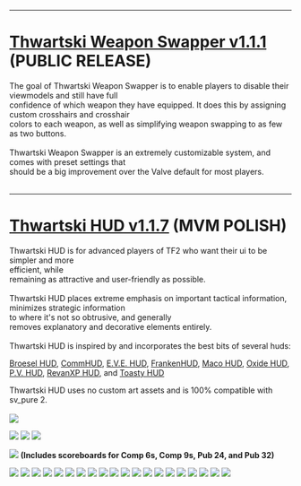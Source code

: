 
---

# [Thwartski Weapon Swapper v1.1.1](http://code.google.com/p/thwartski-tf2-hud/downloads/detail?name=Thwartski_Weapon_Swapper_v1.1.1.zip) (PUBLIC RELEASE) #

The goal of Thwartski Weapon Swapper is to enable players to disable their viewmodels and still have full <br>confidence of which weapon they have equipped. It does this by assigning custom crosshairs and crosshair <br>colors to each weapon, as well as simplifying weapon swapping to as few as two buttons.<br>
<br>
Thwartski Weapon Swapper is an extremely customizable system, and comes with preset settings that <br>should be a big improvement over the Valve default for most players.<br>
<br>
<hr />
<h1><a href='http://code.google.com/p/thwartski-tf2-hud/downloads/detail?name=Thwartski_HUD_v1.1.7.zip'>Thwartski HUD v1.1.7</a> (MVM POLISH)</h1>

Thwartski HUD is for advanced players of TF2 who want their ui to be simpler and more<br>
efficient, while <br>remaining as attractive and user-friendly as possible.<br>
<br>
Thwartski HUD places extreme emphasis on important tactical information,<br>
minimizes strategic information <br>to where it's not so obtrusive, and generally<br>
removes explanatory and decorative elements entirely.<br>
<br>
Thwartski HUD is inspired by and incorporates the best bits of several huds:<br>

<a href='http://code.google.com/p/broeselhud/'>Broesel HUD</a>, <a href='http://code.google.com/p/communitytf2hud/'>CommHUD</a>, <a href='http://code.google.com/p/eve-tf2hud/'>E.V.E. HUD</a>, <a href='http://steamcommunity.com/groups/frankenhud'>FrankenHUD</a>, <a href='http://code.google.com/p/macohud/'>Maco HUD</a>, <a href='http://ben.clnsky.com/tf2hud/'>Oxide HUD</a>, <a href='http://dl.dropbox.com/u/1565165/pvhud.html'>P.V. HUD</a>, <a href='http://code.google.com/p/revanxp-hud/'>RevanXP HUD</a>, and <a href='http://code.google.com/p/toastyhudtf2/'>Toasty HUD</a>

Thwartski HUD uses no custom art assets and is 100% compatible with sv_pure 2.<br>
<br>
<img src='http://i.imgur.com/nlv6d.jpg' />

<img src='http://i.imgur.com/9X5vn.jpg' />

<img src='http://i.imgur.com/Vp1WV.jpg' />

<img src='http://i.imgur.com/mCcXV.jpg' />

<img src='http://i.imgur.com/awUmJ.jpg' /> <b>(Includes scoreboards for Comp 6s, Comp 9s, Pub 24, and Pub 32)</b>

<img src='http://i.imgur.com/5OekJ.jpg' />

<img src='http://i.imgur.com/BZUvI.jpg' />

<img src='http://i.imgur.com/9y2wz.jpg' />

<img src='http://i.imgur.com/WtBd1.jpg' />

<img src='http://i.imgur.com/pqBWz.jpg' />

<img src='http://i.imgur.com/wHOBk.jpg' />

<img src='http://i.imgur.com/shCSY.jpg' />

<img src='http://i.imgur.com/5z2EE.jpg' />

<img src='http://i.imgur.com/AcgTk.jpg' />

<img src='http://i.imgur.com/UPAxb.jpg' />

<img src='http://i.imgur.com/JegKy.jpg' />

<img src='http://i.imgur.com/gPJhF.jpg' />

<img src='http://i.imgur.com/VNKUy.jpg' />

<img src='http://i.imgur.com/Fgym2.jpg' />

<img src='http://i.imgur.com/nljPo.jpg' />

<img src='http://i.imgur.com/TptjN.jpg' />

<img src='http://i.imgur.com/ljJSF.jpg' />

<img src='http://i.imgur.com/aqsZF.jpg' />

<img src='http://i.imgur.com/JhZem.jpg' />

<img src='http://i.imgur.com/nnbg8.jpg' />